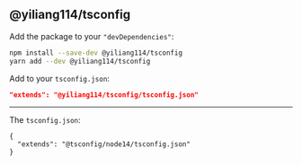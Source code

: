 ## @yiliang114/tsconfig

Add the package to your `"devDependencies"`:

```sh
npm install --save-dev @yiliang114/tsconfig
yarn add --dev @yiliang114/tsconfig
```

Add to your `tsconfig.json`:

```json
"extends": "@yiliang114/tsconfig/tsconfig.json"
```

---

The `tsconfig.json`:

```jsonc
{
  "extends": "@tsconfig/node14/tsconfig.json"
}
```
